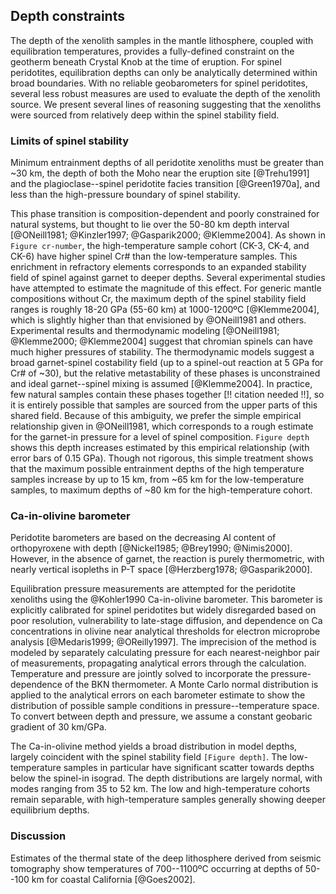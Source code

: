 ## Depth constraints

<!--[[depth]]-->

The depth of the xenolith samples in the mantle lithosphere, coupled
with equilibration temperatures, provides a fully-defined constraint on the
geotherm beneath Crystal Knob at the time of eruption. For spinel
peridotites, equilibration depths can only be analytically
determined within broad boundaries. With no reliable geobarometers for spinel peridotites, several less robust measures are used to evaluate the depth of the xenolith source. We present several lines of reasoning suggesting that the
xenoliths were sourced from relatively deep within the spinel stability
field.

<!--[[ree_temperatures]]-->

<!-- This text in the parens is confusing, and needs to be more clearly written with some specific point in mind)) -->

### Limits of spinel stability

Minimum entrainment depths of all peridotite xenoliths must be greater than ~30 km, the depth of both the Moho near the eruption site [@Trehu1991] and the plagioclase--spinel peridotite facies transition [@Green1970a], and less than the high-pressure boundary of spinel stability.

This phase transition is composition-dependent and poorly constrained for
natural systems, but thought to lie over the 50-80 km depth interval
[@ONeill1981; @Kinzler1997; @Gasparik2000; @Klemme2004]. As shown in `Figure
cr-number`, the high-temperature sample cohort (CK-3, CK-4, and CK-6) have
higher spinel Cr# than the low-temperature samples. This enrichment in
refractory elements corresponds to an expanded stability field of spinel
against garnet to deeper depths. Several experimental studies have attempted to
estimate the magnitude of this effect.
For generic mantle compositions without Cr, the maximum depth of the spinel
stability field ranges is roughly 18-20 GPa (55-60 km) at 1000-1200ºC
[@Klemme2004], which is slightly higher than that envisioned by @ONeill1981 and
others. Experimental results and
thermodynamic modeling [@ONeill1981; @Klemme2000; @Klemme2004]
suggest that chromian spinels can have much higher
pressures of stability. The thermodynamic models suggest a broad garnet-spinel
costability field (up to a spinel-out reaction at 5 GPa for Cr# of ~30), but
the relative metastability of these phases is unconstrained and ideal
garnet--spinel mixing is assumed [@Klemme2004].
In practice, few natural samples contain these phases together [!! citation needed !!], so it is entirely possible that samples are sourced from the upper
parts of this shared field. Because of this ambiguity, we prefer the simple empirical relationship given in @ONeill1981, which corresponds to a rough estimate for the garnet-in pressure for a level of spinel composition.
`Figure depth` shows this depth increases
estimated by this empirical relationship (with error bars of 0.15 GPa). Though not rigorous, this simple treatment shows that the maximum possible entrainment depths of the high temperature samples increase by up to 15 km, from ~65 km for the low-temperature samples, to maximum depths of ~80 km for the high-temperature cohort.

<!-- This paragraph is confusing.
It needs more explanation, and closer ties to what is shown on Figure 14. Also
the Fig. 14 caption needs more, including references for the 100, 95 and 90
geotherms) -->

### Ca-in-olivine barometer

Peridotite barometers are based on the decreasing Al content of
orthopyroxene with depth [@Nickel1985; @Brey1990; @Nimis2000]. However, in
the absence of garnet, the reaction is purely thermometric, with nearly
vertical isopleths in P-T space [@Herzberg1978; @Gasparik2000].

Equilibration pressure measurements are attempted for the peridotite
xenoliths using the @Kohler1990 Ca-in-olivine
barometer. This barometer is explicitly calibrated for spinel
peridotites but widely disregarded based on poor resolution,
vulnerability to late-stage diffusion, and dependence on Ca
concentrations in olivine near analytical thresholds for
electron microprobe analysis [@Medaris1999; @OReilly1997].
The imprecision of the method is modeled by separately calculating
pressure for each nearest-neighbor pair of measurements,
propagating analytical errors through the calculation.
Temperature and pressure are jointly solved to incorporate the
pressure-dependence of the BKN thermometer.
A Monte Carlo normal distribution is applied to the analytical
errors on each barometer estimate to show the distribution
of possible sample conditions in pressure--temperature space.
To convert between depth and pressure, we assume a constant geobaric
gradient of 30 km/GPa.

The Ca-in-olivine method yields a broad distribution in model depths,
largely coincident with the spinel stability field `[Figure depth]`.
The low-temperature samples in particular have significant scatter
towards depths below the spinel-in isograd.
The depth distributions are largely normal, with modes
ranging from 35 to 52 km.
The low and high-temperature cohorts remain separable, with high-temperature
samples generally showing deeper equilibrium depths.

### Discussion

Estimates of the thermal state of the deep lithosphere derived from seismic
tomography show temperatures of 700--1100ºC occurring at depths of
50--100 km for coastal California [@Goes2002].

